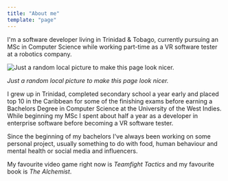 ```yaml
---
title: "About me"
template: "page"
---
```


I'm a software developer living in Trinidad & Tobago, currently pursuing an MSc in Computer Science while working part-time as a VR software tester at a robotics company.

![Just a random local picture to make this page look nicer.](/media/about.jpg)

*Just a random local picture to make this page look nicer.*

I grew up in Trinidad, completed secondary school a year early and placed top 10 in the Caribbean for some of the finishing exams before earning a Bachelors Degree in Computer Science at the University of the West Indies. While beginning my MSc I spent about half a year as a developer in enterprise software before becoming a VR software tester.

Since the beginning of my bachelors I've always been working on some personal project, usually something to do with food, human behaviour and mental health or social media and influencers.

My favourite video game right now is *Teamfight Tactics* and my favourite book is *The Alchemist*.
